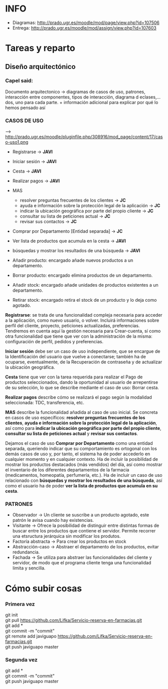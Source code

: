 # INFO

* Diagramas: http://prado.ugr.es/moodle/mod/page/view.php?id=107506 	
* Entrega: http://prado.ugr.es/moodle/mod/assign/view.php?id=107603


# Tareas y reparto



## Diseño arquitectónico


### Capel said:

Documento arquitectonico -> diagramas de casos de uso, patrones, interacción entre componentes, tipos de interacción, diagrama d eclases,... dos, uno para cada parte. + información adicional para explicar por qué lo hemos pensado así


### CASOS DE USO

--> http://prado.ugr.es/moodle/pluginfile.php/308916/mod_page/content/17/caso-uso1.png

* Registrarse -> **JAVI** 	
* Iniciar sesión -> **JAVI** 	
* Cesta -> **JAVI** 	
* Realizar pagos -> **JAVI** 	
* MAS
	* resolver preguntas frecuentes de los clientes -> **JC** 	
	* ayuda e información sobre la protección legal de la aplicación -> **JC** 	
	* indicar la ubicación geográfica por parte del propio cliente -> **JC** 		
	* consultar su lista de peticiones actual -> **JC** 	
	* revisar sus contactos -> **JC** 	
* Comprar por Departamento [Entidad separada] -> **JC** 	
* Ver lista de productos que acumula en la cesta -> **JAVI** 	
* búsquedas y mostrar los resultados de una búsqueda -> **JAVI** 	

* Añadir producto: encargado añade nuevos productos a un departamento.
* Borrar producto: encargado elimina productos de un departamento.
* Añadir stock: encargado añade unidades de productos existentes a un departamento.
* Retirar stock: encargado retira el stock de un producto y lo deja como agotado.


**Registrarse**: se trata de una funcionalidad compleja necesaria para acceder a la aplicación, como nuevo usuario, o volver. Incluirá informaciones sobre perfil del cliente, proyecto, peticiones actualizadas, preferencias. Tendremos en cuenta aquí la gestión necesaria para Crear-cuenta, sí como otra funcionalidad que tiene que ver con la administración de la misma: configuración de perfil, pedidos y preferencias.

**Iniciar sesión** debe ser un caso de uso independiente, que se encargue de la Identificación del usuario que vuelve a conectarse; también ha de ocuparse, eventualmente, de la Recuperación de contraseña y de actualizar la ubicación geográfica.

**Cesta** tiene que ver con la tarea requerida para realizar el Pago  de productos seleccionados, dando la oportunidad al usuario de arrepentirse de su selección, lo que se describe mediante el caso de uso: Borrar cesta. 

**Realizar pagos** describe cómo se realizará el pago según la modalidad seleccionada: TDC, transferencia, etc.

**MAS** describe la funcionalidad añadida al caso de uso inicial. Se concreta en casos de uso específicos: **resolver preguntas frecuentes de los clientes**, **ayuda e información sobre la protección legal de la aplicación**, así como para **indicar la ubicación geográfica por parte del propio cliente**, **consultar su lista de peticiones actual** y **revisar sus contactos**.

Dejamos el caso de uso **Comprar por Departamento** como una entidad separada, queriendo indicar que su comportamiento es ortogonal con  los demás casos de uso y, por tanto, el sistema ha de poder accederlo en cualquier momento y en cualquier contexto. Ha de incluir la posibilidad de mostrar los productos destacados (más vendidos) del día, así como mostrar el inventario de los diferentes departamentos de la farmacia (medicamentos, homeopatía, perfumería, etc.). Ha de incluir un caso de uso relacionado con **búsquedas y mostrar los resultados de una búsqueda**, así como el usuario ha de poder **ver la lista de productos que acumula en su cesta**.



### PATRONES

 * Observador -> Un cliente se suscribe a un producto agotado, este patrón le avisa cuando hay existencias.
 * Visitante -> Ofrece la posibilidad de distinguir entre distintas formas de buscar entre los productos que contiene el servidor. Permite recorrer una etsructura jerárquica sin modificar los produtos.
 * Factoría abstracta -> Para crear los productos en stock
 * Abstracción-caso -> Abstraer el departamento de los productos, evitar redundancia.
 * Fachada -> Se utiliza para abstraer las funcionalidades del cliente y servidor, de modo que el programa cliente tenga una funcionalidad limita y sencilla.

# Cómo subir cosas


### Primera vez

git init 	
git pull https://github.com/Lifka/Servicio-reserva-en-farmacias.git 	
git add * 	
git commit -m "commit" 	
git remote add javiguapo https://github.com/Lifka/Servicio-reserva-en-farmacias.git 	
git push javiguapo master 


### Segunda vez	

git add * 	
git commit -m "commit" 	
git push javiguapo master 
